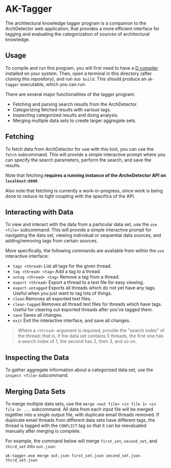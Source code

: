 # AK-Tagger
The architectural knowledge tagger program is a companion to the ArchDetector web application, that provides a more efficient interface for tagging and evaluating the categorization of sources of architectural knowledge.

## Usage
To compile and run this program, you will first need to have a [D compiler](https://dlang.org/download.html) installed on your system. Then, open a terminal in this directory (after cloning this repository), and run `dub build`. This should produce an `ak-tagger` executable, which you can run.

There are several major functionalities of the tagger program:
- Fetching and parsing search results from the ArchDetector.
- Categorizing fetched results with various tags.
- Inspecting categorized results and doing analysis.
- Merging multiple data sets to create larger aggregate sets.

## Fetching
To fetch data from ArchDetector for use with this tool, you can use the `fetch` subcommand. This will provide a simple interactive prompt where you can specify the search parameters, perform the search, and save the results.

Note that fetching **requires a running instance of the ArcheDetector API on `localhost:8080`**.

Also note that fetching is currently a work-in-progress, since work is being done to reduce its tight coupling with the specifics of the API.

## Interacting with Data
To view and interact with the data from a particular data set, use the `use <file>` subcommand. This will provide a simple interactive prompt for navigating the data set, viewing individual or sequential data sources, and adding/removing tags from certain sources.

More specifically, the following commands are available from within the `use` interactive interface:

- `tags <thread>` List all tags for the given thread.
- `tag <thread> <tag>` Add a tag to a thread.
- `untag <thread> <tag>` Remove a tag from a thread.
- `export <thread>` Export a thread to a text file for easy viewing.
- `export-untagged` Exports all threads which do not yet have any tags. Useful when you just want to tag lots of things.
- `clean` Removes all exported text files.
- `clean-tagged` Removes all thread text files for threads which have tags. Useful for clearing out exported threads after you've tagged them.
- `save` Saves all changes.
- `exit` Exit the interactive interface, and save all changes.

> Where a `<thread>` argument is required, provide the "search index" of the thread; that is, if the data set contains 5 threads, the first one has a search index of 1, the second has 2, then 3, and so on.

## Inspecting the Data
To gather aggregate information about a categorized data set, use the `inspect <file>` subcommand.

## Merging Data Sets
To merge multiple data sets, use the `merge <out file> <in file 1> <in file 2> ...` subcommand. All data from each input file will be merged together into a single output file, with duplicate email threads removed. If duplicate email threads from different data sets have different tags, the thread is tagged with the `CONFLICT` tag so that it can be reevaluated manually after merging is complete.

For example, the command below will merge `first_set`, `second_set`, and `third_set` into `out.json`:
```
ak-tagger.exe merge out.json first_set.json second_set.json third_set.json
```
